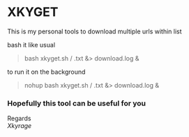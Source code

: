 <h1>XKYGET</h1>
<p>This is my  personal tools to download multiple urls within list</p>
bash it like usual 

> bash xkyget.sh <dumpfolder>/ <listfilename>.txt &> download.log &

to run it on the background

> nohup bash xkyget.sh <dumpfolder>/ <listfilename>.txt &> download.log &

<h3><b>Hopefully this tool can be useful for you</b></h3>

Regards  
  *Xkyrage*

